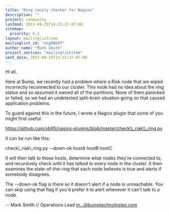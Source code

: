 ```yaml
---
title: "Ring sanity checker for Nagios"
description: ""
project: community
lastmod: 2012-09-25T14:21:27-07:00
sitemap:
  priority: 0.2
layout: mailinglistitem
mailinglist_id: "msg08697"
author_name: "Mark Smith"
project_section: "mailinglistitem"
sent_date: 2012-09-25T14:21:27-07:00
---
```



Hi all,

Here at Bump, we recently had a problem where a Riak node that we
wiped incorrectly reconnected to our cluster. This node had no idea
about the ring status and so assumed it owned all of the partitions.
None of them panicked or failed, so we had an undetected split-brain
situation going on that caused application problems.

To guard against this in the future, I wrote a Nagios plugin that some
of you might find useful:

 https://github.com/xb95/nagios-plugins/blob/master/check\\_riak\\_ring.py

It can be run like this:

 check\\_riak\\_ring.py --down-ok hostA hostB hostC

It will then talk to those hosts, determine what nodes they're
connected to, and recursively check until it has talked to every node
in the cluster. It then examines the state-of-the-ring that each node
believes is true and alerts if somebody disagrees.

The --down-ok flag is there so it doesn't alert if a node is
unreachable. You can skip using that flag if you'd prefer it to alert
whenever it can't talk to a node.


-- 
Mark Smith // Operations Lead
m...@bumptechnologies.com


